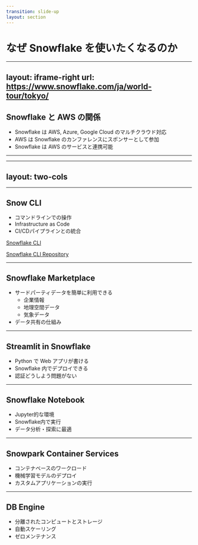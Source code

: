 ```yaml
---
transition: slide-up
layout: section
---
```


# なぜ Snowflake を使いたくなるのか

---
layout: iframe-right
url: https://www.snowflake.com/ja/world-tour/tokyo/
---

## Snowflake と AWS の関係

- Snowflake は AWS, Azure, Google Cloud のマルチクラウド対応
- AWS は Snowflake のカンファレンスにスポンサーとして参加
- Snowflake は AWS のサービスと連携可能


---

---
layout: two-cols
---

<template v-slot:default>

## 単一プラットフォーム

- プラットフォーム
- アナリティクス
- AI
- データエンジニアリング
- アプリケーションとコラボレーション

すべてが一つのプラットフォームで完結

</template>

<template v-slot:right>

<img src="/data-ai-platform.png" alt="Data & AI Platform" class="w-128">

</template>

<style>
h2 {
    margin-bottom: 1rem;
}
</style>

---

## Snow CLI

- コマンドラインでの操作
- Infrastructure as Code
- CI/CDパイプラインとの統合

<a href="Snowflake CLI" target="_blank">Snowflake CLI</a>

<a href="https://github.com/snowflakedb/snowflake-cli" target="_blank">Snowflake CLI Repository</a>

<style>
h2 {
    margin-bottom: 1rem;
}
</style>

---

## Snowflake Marketplace

- サードパーティデータを簡単に利用できる
    - 企業情報
    - 地理空間データ
    - 気象データ
- データ共有の仕組み

<style>
h2 {
    margin-bottom: 1rem;
}
</style>


---

## Streamlit in Snowflake

- Python で Web アプリが書ける
- Snowflake 内でデプロイできる
- 認証どうしよう問題がない

<style>
h2 {
    margin-bottom: 1rem;
}
</style>

---

## Snowflake Notebook

- Jupyter的な環境
- Snowflake内で実行
- データ分析・探索に最適

<style>
h2 {
    margin-bottom: 1rem;
}
</style>

---

## Snowpark Container Services

- コンテナベースのワークロード
- 機械学習モデルのデプロイ
- カスタムアプリケーションの実行

<style>
h2 {
    margin-bottom: 1rem;
}
</style>

---

## DB Engine

- 分離されたコンピュートとストレージ
- 自動スケーリング
- ゼロメンテナンス

<style>
h2 {
    margin-bottom: 1rem;
}
</style>
